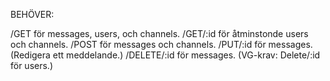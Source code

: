 BEHÖVER:

/GET för messages, users, och channels.
/GET/:id för åtminstonde users och channels.
/POST för messages och channels.
/PUT/:id för messages. (Redigera ett meddelande.)
/DELETE/:id för messages. (VG-krav: Delete/:id för users.)
